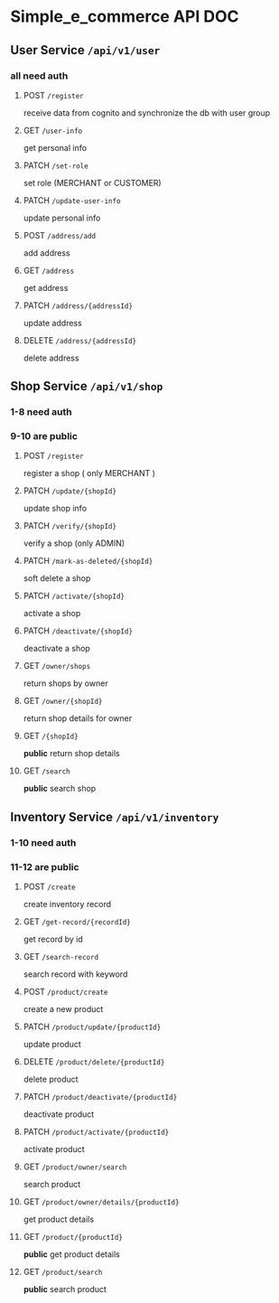 # Simple_e_commerce API DOC

## User Service `/api/v1/user`

### all need auth

1. POST `/register`
   
   receive data from cognito and synchronize the db with user group

2. GET `/user-info`
   
   get personal info

3. PATCH `/set-role`
   
   set role (MERCHANT or CUSTOMER)

4. PATCH `/update-user-info`
   
   update personal info

5. POST `/address/add`
   
   add address

6. GET `/address`
   
   get address

7. PATCH `/address/{addressId}`
   
   update address

8. DELETE `/address/{addressId}`
   
   delete address

## Shop Service `/api/v1/shop`

### 1-8 need auth

### 9-10 are public

1. POST `/register`
   
   register a shop ( only MERCHANT )

2. PATCH `/update/{shopId}`
   
   update shop info

3. PATCH `/verify/{shopId}`
   
   verify a shop (only ADMIN)

4. PATCH `/mark-as-deleted/{shopId}`
   
   soft delete a shop

5. PATCH `/activate/{shopId}`
   
   activate a shop

6. PATCH `/deactivate/{shopId}`
   
   deactivate a shop

7. GET `/owner/shops`
   
   return shops by owner 

8. GET `/owner/{shopId}`
   
   return shop details for owner

9. GET `/{shopId}`
   
   **public**  return shop details 

10. GET `/search`
    
    **public**  search shop

## Inventory Service `/api/v1/inventory`

### 1-10 need auth

### 11-12 are public

1. POST `/create`
   
   create inventory record 

2. GET  `/get-record/{recordId}`
   
   get record by id

3. GET `/search-record`
   
   search record with keyword

4. POST `/product/create`
   
   create a new product

5. PATCH `/product/update/{productId}`
   
   update product

6. DELETE `/product/delete/{productId}`
   
   delete product

7. PATCH  `/product/deactivate/{productId}`
   
   deactivate product

8. PATCH  `/product/activate/{productId}`
   
   activate product

9. GET `/product/owner/search`
   
   search product 

10. GET `/product/owner/details/{productId}`
    
    get product details

11. GET `/product/{productId}`
    
    **public** get product details

12. GET `/product/search`
    
    **public** search product
